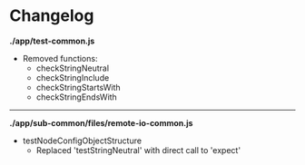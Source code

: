 # Changelog

**./app/test-common.js**
* Removed functions:
	* checkStringNeutral
	* checkStringInclude
	* checkStringStartsWith
	* checkStringEndsWith

---

**./app/sub-common/files/remote-io-common.js**
* testNodeConfigObjectStructure
	* Replaced 'testStringNeutral' with direct call to 'expect'

